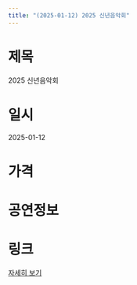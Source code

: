 ```yaml
---
title: "(2025-01-12) 2025 신년음악회"
---
```


# 제목
2025 신년음악회

# 일시
2025-01-12

# 가격


# 공연정보


# 링크
[자세히 보기](https://www.sac.or.kr/site/main/show/show_view?SN=67214, "https://www.sac.or.kr/site/main/show/show_view?SN=67214")
